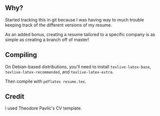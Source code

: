 Why?
----

Started tracking this in git because I was having way to much trouble keeping track of the different versions of my resume.

As an added bonus, creating a resume tailored to a specific company is as simple as creating a branch off of master!


Compiling
---------

On Debian-based distributions, you'll need to install `texlive-latex-base`, `texlive-latex-recommended`, and `texlive-latex-extra`.

Then compile with `pdflatex resume.tex`.


Credit
------

I used Theodore Pavlic's CV template.
